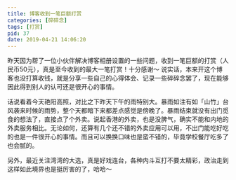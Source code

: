 ```yaml
---
title: 博客收到一笔巨额打赏
categories: [碎碎念]
tags: [打赏]
pid: 37
date: 2019-04-21 14:06:20
---
```


昨天因为帮了一位小伙伴解决博客相册设置的一些问题，收到一笔巨额的打赏（人民币50元），真是至今收到的最大一笔打赏！十分感谢～ 说实话，本来开这个博客也没打算收钱，就是分享一些自己的心得体会、记录一些碎碎念罢了，现在能够因此得到别人的认可还是很开心的事情。<!--more-->

话说看着今天艳阳高照，对比之下昨天下午的雨特别大。暴雨如注有如「山竹」台风袭来时候的雨势，整个天都暗下来都差点感觉是傍晚了。暴雨结束就没有出门觅食的想法了，直接点了个外卖。说起香港的外卖，也是没脾气，确实不能和内地的外卖服务相比。无论如何，还算有几个还不错的外卖应用可以用，不出门能吃好吃的也是一件很开心的事情。而且可以换换口味也是蛮不错的，毕竟学校餐厅吃多了也会腻的。

另外，最近关注湾湾的大选，真是好戏连台，各种内斗互打不要太精彩，政治走到这样如此境界也是挺厉害的了，哈哈～